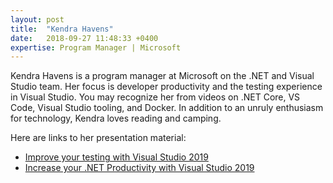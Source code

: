```yaml
---
layout: post
title:  "Kendra Havens"
date:   2018-09-27 11:48:33 +0400
expertise: Program Manager | Microsoft
---
```


Kendra Havens is a program manager at Microsoft on the .NET and Visual Studio team. Her focus is developer productivity and the testing experience in Visual Studio. You may recognize her from videos on .NET Core, VS Code, Visual Studio tooling, and Docker. In addition to an unruly enthusiasm for technology, Kendra loves reading and camping.

Here are links to her presentation material:

- [Improve your testing with Visual Studio 2019](https://devintxcontent.blob.core.windows.net/showcontent/Speaker%20Presentations%20Fall%202019/DevIntersection_2019_Testing%20Vegas.pptx)
- [Increase your .NET Productivity with Visual Studio 2019](https://devintxcontent.blob.core.windows.net/showcontent/Speaker%20Presentations%20Fall%202019/DevIntersection2019_Productivity.pptx)
